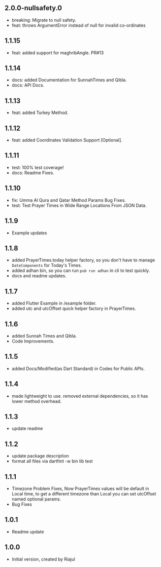 ## 2.0.0-nullsafety.0

- breaking: Migrate to null safety.
- feat: throws ArgumentError instead of null for invalid co-ordinates

## 1.1.15

- feat: added support for maghribAngle. PR#13

## 1.1.14

- docs: added Documentation for SunnahTimes and Qibla.
- docs: API Docs.

## 1.1.13

- feat: added Turkey Method.

## 1.1.12

- feat: added Coordinates Validation Support [Optional].

## 1.1.11

- test: 100% test coverage!
- docs: Readme Fixes.

## 1.1.10

- fix: Umma Al Qura and Qatar Method Params Bug Fixes.
- test: Test Prayer Times in Wide Range Locations From JSON Data.

## 1.1.9

- Example updates

## 1.1.8

- added PrayerTimes.today helper factory, so you don't have to manage `DateComponents` for Today's Times.
- added adhan bin, so you can run `pub run adhan` in cli to test quickly.
- docs and readme updates.

## 1.1.7

- added Flutter Example in /example folder.
- added utc and utcOffset quick helper factory in PrayerTimes.

## 1.1.6

- added Sunnah Times and Qibla.
- Code Improvements.

## 1.1.5

- added Docs/Modified(as Dart Standard) in Codes for Public APIs.

## 1.1.4

- made lightweight to use. removed external dependencies, so it has lower method overhead.

## 1.1.3

- update readme

## 1.1.2

- update package description
- format all files via dartfmt -w bin lib test

## 1.1.1

- Timezone Problem Fixes, Now PrayerTimes values will be default in Local time, to get a different timezone than Local you can set utcOffset named optional params.
- Bug Fixes

## 1.0.1

- Readme update

## 1.0.0

- Initial version, created by Riajul
